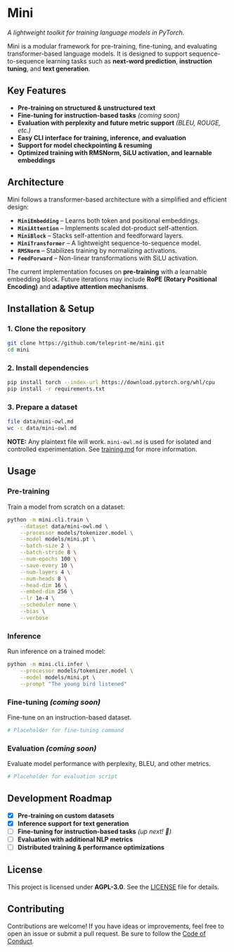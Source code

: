 # **Mini**

_A lightweight toolkit for training language models in PyTorch._

Mini is a modular framework for pre-training, fine-tuning, and evaluating
transformer-based language models. It is designed to support
sequence-to-sequence learning tasks such as **next-word prediction**,
**instruction tuning**, and **text generation**.

## **Key Features**

- **Pre-training on structured & unstructured text**
- **Fine-tuning for instruction-based tasks** _(coming soon)_
- **Evaluation with perplexity and future metric support** _(BLEU, ROUGE, etc.)_
- **Easy CLI interface for training, inference, and evaluation**
- **Support for model checkpointing & resuming**
- **Optimized training with RMSNorm, SiLU activation, and learnable embeddings**

## **Architecture**

Mini follows a transformer-based architecture with a simplified and efficient
design:

- **`MiniEmbedding`** – Learns both token and positional embeddings.
- **`MiniAttention`** – Implements scaled dot-product self-attention.
- **`MiniBlock`** – Stacks self-attention and feedforward layers.
- **`MiniTransformer`** – A lightweight sequence-to-sequence model.
- **`RMSNorm`** – Stabilizes training by normalizing activations.
- **`FeedForward`** – Non-linear transformations with SiLU activation.

The current implementation focuses on **pre-training** with a learnable
embedding block. Future iterations may include **RoPE (Rotary Positional
Encoding)** and **adaptive attention mechanisms**.

## **Installation & Setup**

### **1. Clone the repository**

```sh
git clone https://github.com/teleprint-me/mini.git
cd mini
```

### **2. Install dependencies**

```sh
pip install torch --index-url https://download.pytorch.org/whl/cpu
pip install -r requirements.txt
```

### **3. Prepare a dataset**

```sh
file data/mini-owl.md
wc -c data/mini-owl.md
```

**NOTE:** Any plaintext file will work. `mini-owl.md` is used for isolated and
controlled experimentation. See [training.md](docs/training.md) for more
information.

## **Usage**

### **Pre-training**

Train a model from scratch on a dataset:

```sh
python -m mini.cli.train \
    --dataset data/mini-owl.md \
    --processor models/tokenizer.model \
    --model models/mini.pt \
    --batch-size 2 \
    --batch-stride 8 \
    --num-epochs 100 \
    --save-every 10 \
    --num-layers 4 \
    --num-heads 8 \
    --head-dim 16 \
    --embed-dim 256 \
    --lr 1e-4 \
    --scheduler none \
    --bias \
    --verbose
```

### **Inference**

Run inference on a trained model:

```sh
python -m mini.cli.infer \
    --processor models/tokenizer.model \
    --model models/mini.pt \
    --prompt "The young bird listened"
```

### **Fine-tuning** _(coming soon)_

Fine-tune on an instruction-based dataset.

```sh
# Placeholder for fine-tuning command
```

### **Evaluation** _(coming soon)_

Evaluate model performance with perplexity, BLEU, and other metrics.

```sh
# Placeholder for evaluation script
```

## **Development Roadmap**

- [x] **Pre-training on custom datasets**
- [x] **Inference support for text generation**
- [ ] **Fine-tuning for instruction-based tasks** _(up next! 🚀)_
- [ ] **Evaluation with additional NLP metrics**
- [ ] **Distributed training & performance optimizations**

## **License**

This project is licensed under **AGPL-3.0**. See the [LICENSE](LICENSE) file for
details.

## **Contributing**

Contributions are welcome! If you have ideas or improvements, feel free to open
an issue or submit a pull request. Be sure to follow the
[Code of Conduct](CODE_OF_CONDUCT.md).
